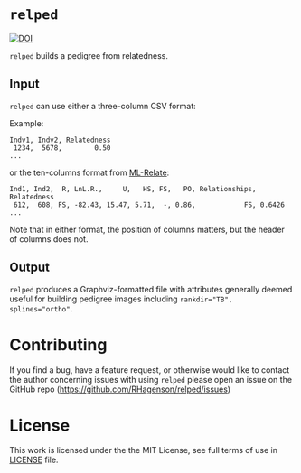 # `relped`

[![DOI](https://zenodo.org/badge/217557856.svg)](https://zenodo.org/badge/latestdoi/217557856)

`relped` builds a pedigree from relatedness.

## Input

`relped` can use either a three-column CSV format:

Example:

```
Indv1, Indv2, Relatedness
 1234,  5678,        0.50
...
```

or the ten-columns format from [ML-Relate](http://www.montana.edu/kalinowski/software/ml-relate/index.html):

```
Ind1, Ind2,  R, LnL.R.,     U,   HS, FS,   PO, Relationships, Relatedness
 612,  608, FS, -82.43, 15.47, 5.71,  -, 0.86,            FS, 0.6426
...
```

Note that in either format, the position of columns matters, but the header of columns does not.

## Output

`relped` produces a Graphviz-formatted file with attributes generally deemed useful for building pedigree images including `rankdir="TB", splines="ortho"`.


# Contributing

If you find a bug, have a feature request, or otherwise would like to contact the author concerning issues with using `relped` please open an issue on the GitHub repo (<https://github.com/RHagenson/relped/issues>)

# License

This work is licensed under the the MIT License, see full terms of use in [LICENSE](./LICENSE) file.
